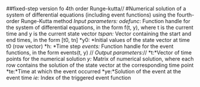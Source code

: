 ##fixed-step version fo 4th order Runge-kutta//
#Numerical solution of a system of differential equations (including event functions) using the fourth-order Runge-Kutta method
*Input parameters:*
*odefunc*: Function handle for the system of differential equations, in the form f(t, y), where t is the current time and y is the current state vector
 *tspan:* Vector containing the start and end times, in the form [t0, tn]
 *y0: *Initial values of the state vector at time t0 (row vector)
 *h: *Time step
*events:* Function handle for the event functions, in the form events(t, y)
//
 *Output parameters:*//
 *t:*Vector of time points for the numerical solution
 *y:* Matrix of numerical solution, where each row contains the solution of the state vector at the corresponding time point
 *te:*Time at which the event occurred
 *ye:*Solution of the event at the event time
 *ie:* Index of the triggered event function
